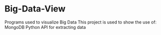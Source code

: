 # Big-Data-View
Programs used to visualize Big Data
This project is used to show the use of:
  MongoDB
  Python
  API for extracting data
